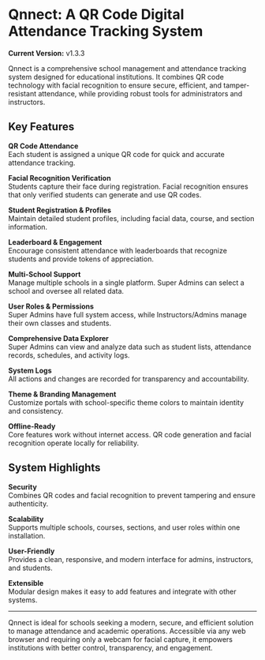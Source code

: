 
# Qnnect: A QR Code Digital Attendance Tracking System

**Current Version:** v1.3.3

Qnnect is a comprehensive school management and attendance tracking system designed for educational institutions. It combines QR code technology with facial recognition to ensure secure, efficient, and tamper-resistant attendance, while providing robust tools for administrators and instructors.

## Key Features

**QR Code Attendance**  
Each student is assigned a unique QR code for quick and accurate attendance tracking.

**Facial Recognition Verification**  
Students capture their face during registration. Facial recognition ensures that only verified students can generate and use QR codes.

**Student Registration & Profiles**  
Maintain detailed student profiles, including facial data, course, and section information.

**Leaderboard & Engagement**  
Encourage consistent attendance with leaderboards that recognize students and provide tokens of appreciation.

**Multi-School Support**  
Manage multiple schools in a single platform. Super Admins can select a school and oversee all related data.

**User Roles & Permissions**  
Super Admins have full system access, while Instructors/Admins manage their own classes and students.

**Comprehensive Data Explorer**  
Super Admins can view and analyze data such as student lists, attendance records, schedules, and activity logs.

**System Logs**  
All actions and changes are recorded for transparency and accountability.

**Theme & Branding Management**  
Customize portals with school-specific theme colors to maintain identity and consistency.

**Offline-Ready**  
Core features work without internet access. QR code generation and facial recognition operate locally for reliability.

## System Highlights

**Security**  
Combines QR codes and facial recognition to prevent tampering and ensure authenticity.

**Scalability**  
Supports multiple schools, courses, sections, and user roles within one installation.

**User-Friendly**  
Provides a clean, responsive, and modern interface for admins, instructors, and students.

**Extensible**  
Modular design makes it easy to add features and integrate with other systems.

---

Qnnect is ideal for schools seeking a modern, secure, and efficient solution to manage attendance and academic operations. Accessible via any web browser and requiring only a webcam for facial capture, it empowers institutions with better control, transparency, and engagement.